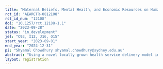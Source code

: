 ```yaml
---
title: "Maternal Beliefs, Mental Health, and Economic Resources on Human Capital Accumulation in Early Life"
rct_id: "AEARCTR-0012108"
rct_id_num: "12108"
doi: "10.1257/rct.12108-1.1"
date: "2023-09-28"
status: "in_development"
jel: "C93, I12, J16, O15"
start_year: "2023-09-01"
end_year: "2024-12-31"
pi: "Shyamal Chowdhury shyamal.chowdhury@sydney.edu.au"
abstract: "Using a novel locally grown health service delivery model in Bangladesh that tracks the universe of newly married couples and connects them to local health services, we aim to study whether targeting mothers early in pregnancy with three complementary interventions -- individually or in combination -- can improve their own wellbeing as well as their children’s developmental outcomes. Our outcomes of interest include women’s empowerment, parental inputs, physical and mental health, and children’s health and development."
layout: registration
---
```


